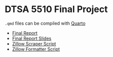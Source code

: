 # DTSA 5510 Final Project

`.qmd` files can be compiled with [Quarto](https://quarto.org)

* [Final Report](final_project_deliverable_1.html)
* [Final Report Slides](final_report_slides.html)
* [Zillow Scraper Script](scraper.py)
* [Zillow Formatter Script](formatter.py)
